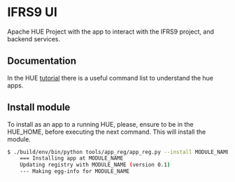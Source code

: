# IFRS9 UI

Apache HUE Project with the app to interact with the IFRS9 project, and backend services.

## Documentation 
In the HUE [tutorial](http://cloudera.github.io/hue/docs-3.9.0/sdk/sdk.html#django-models) there is a useful command list to understand the hue apps.

## Install module

To install as an app to a running HUE, please, ensure to be in the HUE_HOME, before executing the next command. This will install the module.

```bash
$ ./build/env/bin/python tools/app_reg/app_reg.py --install MODULE_NAME --relative-paths
    === Installing app at MODULE_NAME
    Updating registry with MODULE_NAME (version 0.1)
    --- Making egg-info for MODULE_NAME

```

